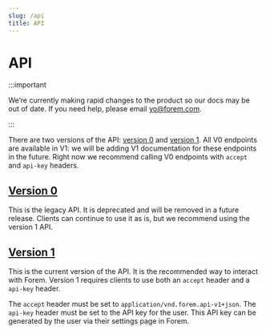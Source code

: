 ```yaml
---
slug: /api
title: API
---
```


# API

:::important

We’re currently making rapid changes to the product so our docs may be out of date. If you need help, please email [yo@forem.com](mailto:yo@forem.com).

:::

There are two versions of the API: [version 0](/api/v0) and [version 1](/api/v1). All V0 endpoints are available in V1: we will 
be adding V1 documentation for these endpoints in the future. Right now we recommend calling V0 endpoints with `accept` and 
`api-key` headers.

## [Version 0](/api/v0)

This is the legacy API. It is deprecated and will be removed in a future release. Clients can continue to use
it as is, but we recommend using the version 1 API.

## [Version 1](/api/v1)

This is the current version of the API. It is the recommended way to interact with Forem. Version 1 requires clients
to use both an `accept` header and a `api-key` header. 

The `accept` header must be set to `application/vnd.forem.api-v1+json`.
The `api-key` header must be set to the API key for the user. This API key can be generated by the user via their
settings page in Forem.
